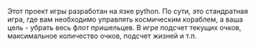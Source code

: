 Этот проект игры разработан на язке python. По сути, это стандратная игра, где вам необходимо управлять космическим кораблем, а ваша цель - убрать весь флот пришельцев.
В игре подсчет текущих очков, максимальное количество очков, подсчет жизней и т.п.
